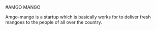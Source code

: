 #AMGO MANGO

Amgo-mango is a startup which is basically works for to deliver fresh mangoes to the people of all over the  country.




